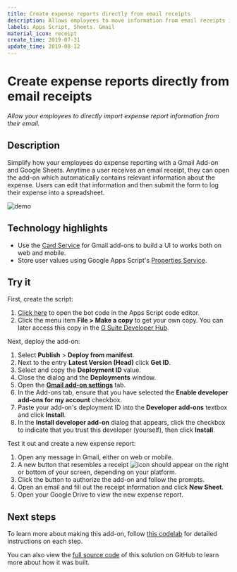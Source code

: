 ```yaml
---
title: Create expense reports directly from email receipts
description: Allows employees to move information from email receipts into their spreadsheet expense reports without copying and pasting.
labels: Apps Script, Sheets. Gmail
material_icon: receipt
create_time: 2019-07-31
update_time: 2019-08-12
---
```


# Create expense reports directly from email receipts

_Allow your employees to directly import expense report information from their email._

## Description

Simplify how your employees do expense reporting with a Gmail Add-on and Google Sheets. Anytime a
user receives an email receipt, they can open the add-on which automatically contains relevant 
information about the expense. Users can edit that information and then submit the form to log 
their expense into a spreadsheet.

![demo](https://cdn.jsdelivr.net/gh/gsuitedevs/solutions@master/expenses-add-on/expenseit.gif)

## Technology highlights

- Use the [Card Service][cardservice] for Gmail add-ons to build a UI to works both on web and
mobile. 
- Store user values using Google Apps Script's [Properties Service][propertiesservice].

[cardservice]: https://developers.google.com/apps-script/reference/card-service/
[propertiesservice]:https://developers.google.com/apps-script/reference/properties/

## Try it

First, create the script:

1.  [Click here][code] to open the bot code in the Apps Script code editor.
1.  Click the menu item **File > Make a copy** to get your own copy. You can
    later access this copy in the [G Suite Developer Hub][hub].

Next, deploy the add-on:

1. Select **Publish** > **Deploy from manifest**.
1. Next to the entry **Latest Version (Head)** click **Get ID**.
1. Select and copy the **Deployment ID** value.
1. Close the dialog and the **Deployments** window.
1. Open the **[Gmail add-on settings][settings]** tab.
1. In the Add-ons tab, ensure that you have selected the **Enable developer add-ons for my account** checkbox.
1. Paste your add-on's deployment ID into the **Developer add-ons** textbox and click **Install**.
1. In the **Install developer add-on** dialog that appears, click the checkbox to
indicate that you trust this developer (yourself), then click **Install**.

Test it out and create a new expense report: 

1. Open any message in Gmail, either on web or mobile.
1. A new button that resembles a receipt ![icon](https://cdn.jsdelivr.net/gh/gsuitedevs/solutions@master/expenses-add-on/receipt-icon.png)
should appear on the right or bottom of your screen, depending on your platform.
1. Click the button to authorize the add-on and follow the prompts.
1. Open an email and fill out the receipt information and click **New Sheet**.
1. Open your Google Drive to view the new expense report. 

[code]: https://script.google.com/d/12PB96o6hZfb5NKBSFJQ2dOtzfMnr-nRPCOnRUyfFbdmeR23qFQILF67q/edit
[hub]: https://script.google.com
[settings]: https://mail.google.com/mail/u/0/#settings/addons

## Next steps

To learn more about making this add-on, follow [this codelab][codelab] for detailed instructions on
each step.

You can also view the [full source code][github] of this solution on GitHub to
learn more about how it was built.

[codelab]: https://codelabs.developers.google.com/codelabs/gmail-add-ons/
[github]: https://github.com/googlecodelabs/gmail-add-ons/tree/master/Full-application
